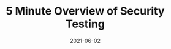 ---
categories:
- Software Testing
date: '2021-06-02'
title: 5 Minute Overview of Security Testing
---